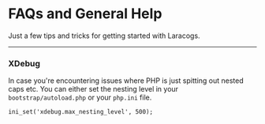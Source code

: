 # FAQs and General Help

Just a few tips and tricks for getting started with Laracogs.

----

### XDebug
In case you're encountering issues where PHP is just spitting out nested caps etc. You can
either set the nesting level in your `bootstrap/autoload.php` or your `php.ini` file.

``` ini_set('xdebug.max_nesting_level', 500); ```

<script>
  (function(i,s,o,g,r,a,m){i['GoogleAnalyticsObject']=r;i[r]=i[r]||function(){
  (i[r].q=i[r].q||[]).push(arguments)},i[r].l=1*new Date();a=s.createElement(o),
  m=s.getElementsByTagName(o)[0];a.async=1;a.src=g;m.parentNode.insertBefore(a,m)
  })(window,document,'script','//www.google-analytics.com/analytics.js','ga');

  ga('create', 'UA-39444410-8', 'auto');
  ga('send', 'pageview');

</script>
